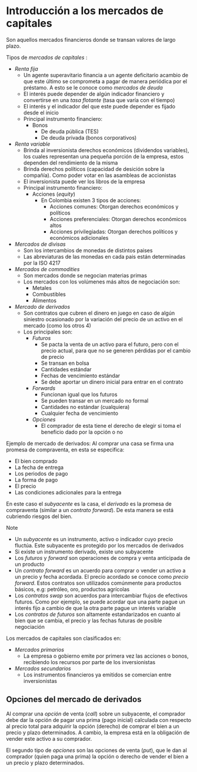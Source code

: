 # Introducción a los mercados de capitales

Son aquellos mercados financieros donde se transan valores de largo plazo.

Tipos de _mercados de capitales_ :
- _Renta fija_
	- Un agente superavitario financia a un agente deficitario acambio de que este último se comprometa a pagar de manera periódica por el préstamo. A esto se le conoce como _mercados de deuda_
	- El interés puede depender de algún indicador financiero y convertirse en una _tasa flotante_ (tasa que varía con el tiempo)
	- El interés y el indicador del que este puede depender es fijado desde el inicio
	- Principal instrumento financiero:
		- Bonos
			- De deuda pública (TES)
			- De deuda privada (bonos corporativos)
- _Renta variable_
	- Brinda al inversionista derechos económicos (dividendos variables), los cuales representan una pequeña porción de la empresa, estos dependen del rendimiento de la misma
	- Brinda derechos políticos (capacidad de desición sobre la compañía). Como poder votar en las asambleas de accionistas
	- El inversionista puede ver los libros de la empresa
	- Principal instrumento financiero:
		- Acciones (_equity_)
			- En Colombia existen 3 tipos de acciones:
				- Acciones comunes: Otorgan derechos económicos y políticos
				- Acciones preferenciales: Otorgan derechos económicos altos
				- Acciones privilegiadas: Otorgan derechos políticos y económicos adicionales
- _Mercados de divisas_
	- Son los intercambios de monedas de distintos paises
	- Las abreviaturas de las monedas en cada pais están determinadas por la ISO 4217
- _Mercados de commodities_
	- Son mercados donde se negocian materias primas
	- Los mercados con los volúmenes más altos de negociación son:
		- Metales
		- Combustibles
		- Alimentos
- _Mercado de derivados_
	- Son contratos que cubren el dinero en juego en caso de algún siniestro ocasionado por la variación del precio de un activo en el mercado (como los otros 4)
	- Los principales son:
		- _Futuros_
			- Se pacta la venta de un activo para el futuro, pero con el precio actual, para que no se generen pérdidas por el cambio de precio
			-  Se transan en bolsa
			- Cantidades estándar
			- Fechas de vencimiento estándar
			- Se debe aportar un dinero inicial para entrar en el contrato
		- _Forwards_
			- Funcionan igual que los futuros
			- Se pueden transar en un mercado no formal
			- Cantidades no estándar (cualquiera)
			- Cualquier fecha de vencimiento
		- _Opciones_
			- El comprador de esta tiene el derecho de elegir si toma el beneficio dado por la opción o no


Ejemplo de mercado de derivados:
Al comprar una casa se firma una promesa de compraventa, en esta se especifica:
- El bien comprado
- La fecha de entrega
- Los periodos de pago
- La forma de pago
- El precio
- Las condiciones adicionales para la entrega

En este caso el _subyacente_ es la casa, el _derivado_ es la promesa de compraventa (similar a un _contrato forward_).
De esta manera se está cubriendo riesgos del bien.

>[!Note]
>- Un _subyacente_ es un instrumento, activo o indicador cuyo precio fluctúa. Este subyacente es protegido por los mercados de derivados
>- Si existe un instrumento derivado, existe uno subyacente
>-  Los _futuros_ y _forward_ son operaciones de compra y venta anticipada de un producto
>- Un _contrato forward_ es un acuerdo para comprar o vender un activo a un precio y fecha acordada. El precio acordado se conoce como _precio forward_. Estos contratos son utilizados comúnmente para productos básicos, e.g: petróleo, oro, productos agrícolas
>- Los _contratos swap_ son acuerdos para intercambiar flujos de efectivos futuros. Como por ejemplo, se puede acordar que una parte pague un interés fijo a cambio de que la otra parte pague un interés variable
>- Los _contratos de futuros_ son altamente estandarizados en cuanto al bien que se cambia, el precio y las fechas futuras de posible negociación


Los mercados de capitales son clasificados en:
- _Mercados primarios_
	- La empresa o gobierno emite por primera vez las acciones o bonos, recibiendo los recursos por parte de los inversionistas
- _Mercados secundarios_
	- Los instrumentos financieros ya emitidos se comercian entre inversionistas


## Opciones del mercado de derivados

Al comprar una _opción_ de venta (_call_) sobre un subyacente, el comprador debe dar la opción de pagar una prima (pago inicial) calculada con respecto al precio total para adquirir la opción (derecho) de comprar el bien a un precio y plazo determinados. A cambio, la empresa está en la obligación de vender este activo a su comprador.

El segundo tipo de _opciones_ son las opciones de venta (_put_), que le dan al comprador (quien paga una prima) la opción o derecho de vender el bien a un precio y plazo determinados.